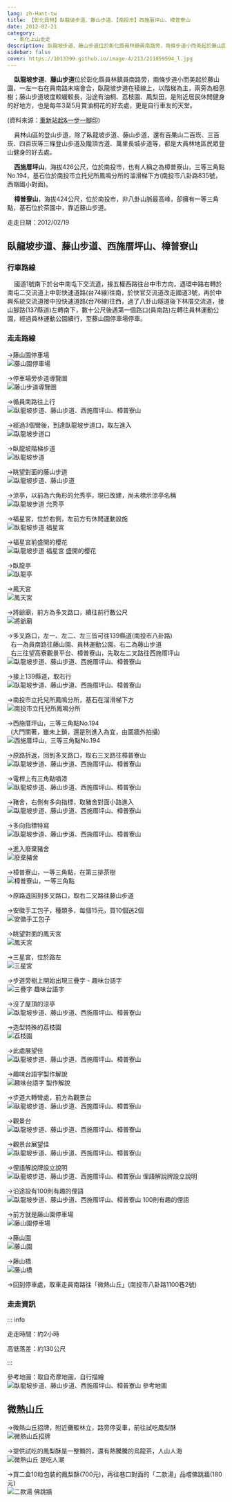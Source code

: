 ```yaml
---
lang: zh-Hant-tw
title: 【彰化員林】臥龍坡步道、藤山步道、【南投市】西施厝坪山、樟普寮山
date: 2012-02-21
category: 
  - 彰化上山走走
description: 臥龍坡步道、藤山步道位於彰化縣員林鎮員南路旁，兩條步道小而美起於藤山園，一左一右在員南路末端會合，臥龍坡步道在稜線上，以階梯為主，兩旁為相思樹；藤山步道坡度較緩較長，沿途有油桐、荔枝園、鳳梨田，是附近居民休閒健身的好地方，也是每年3至5月賞油桐花的好去處，更是自行車友的天堂。
sidebar: false
cover: https://1013399.github.io/image-4/213/211859594_l.jpg
---
```


    **臥龍坡步道**、**藤山步道**位於彰化縣員林鎮員南路旁，兩條步道小而美起於藤山園，一左一右在員南路末端會合，臥龍坡步道在稜線上，以階梯為主，兩旁為相思樹；藤山步道坡度較緩較長，沿途有油桐、荔枝園、鳳梨田，是附近居民休閒健身的好地方，也是每年3至5月賞油桐花的好去處，更是自行車友的天堂。

(資料來源：[重新站起&一步一腳印](http://blog.xuite.net/yang5757/blog/56692081))  

<!-- more -->

    員林山區的登山步道，除了臥龍坡步道、藤山步道，還有百果山二百崁、三百崁、四百崁等三條登山步道及隴頂古道、萬里長城步道等，都是大員林地區民眾登山健身的好去處。  

    **西施厝坪山**，海拔426公尺，位於南投市，也有人稱之為樟普寮山，三等三角點No.194，基石位於南投市立托兒所鳳鳴分所的溜滑梯下方(南投市八卦路835號，西嶺國小對面)。  

    **樟普寮山**，海拔424公尺，位於南投市，非八卦山脈最高峰，卻擁有一等三角點，基石位於茶園中，靠近藤山步道。

走走日期：2012/02/19

## 臥龍坡步道、藤山步道、西施厝坪山、樟普寮山

### 行車路線
    國道1號南下於台中南屯下交流道，接五權西路往台中市方向，遇環中路右轉於南屯二交流道上中彰快速道路(台74線)往南，於快官交流道改走國道3號，再於中興系統交流道接中投快速道路(台76線)往西，過了八卦山隧道後下林厝交流道，接山腳路(137縣道)左轉南下，數十公尺後遇第一個路口(員南路)左轉往員林運動公園，經過員林運動公園續行，至藤山園停車場停車。

### 走走路線
→藤山園停車場  
![藤山園停車場](https://1013399.github.io/image-4/213/211858991_l.jpg)

→停車場旁步道導覽圖  
![藤山步道導覽圖](https://1013399.github.io/image-4/213/211858972_l.jpg)

→循員南路往上行  
![臥龍坡步道、藤山步道、西施厝坪山、樟普寮山](https://1013399.github.io/image-4/213/211859011_l.jpg)

→經過3個彎後，到達臥龍坡步道口，取左進入  
![臥龍坡步道口](https://1013399.github.io/image-4/213/211859020_l.jpg)

→臥龍坡階梯步道  
![臥龍坡步道](https://1013399.github.io/image-4/213/211859061_l.jpg)

→眺望對面的藤山步道  
![臥龍坡步道、藤山步道](https://1013399.github.io/image-4/213/211859069_l.jpg)

→涼亭，以前為六角形的允秀亭，現已改建，尚未標示涼亭名稱  
![臥龍坡步道 允秀亭](https://1013399.github.io/image-4/213/211859095_l.jpg)

→福星宮，位於右側，左前方有休閒運動設施  
![臥龍坡步道 福星宮](https://1013399.github.io/image-4/213/211859111_l.jpg)

→福星宮前盛開的櫻花  
![臥龍坡步道 福星宮 盛開的櫻花](https://1013399.github.io/image-4/213/211859152_l.jpg)

→臥龍亭  
![臥龍亭](https://1013399.github.io/image-4/213/211859171_l.jpg)

→鳳天宮  
![鳳天宮](https://1013399.github.io/image-4/213/211859189_l.jpg)

→將爺廟，前方為多叉路口，續往前行數公尺  
![將爺廟](https://1013399.github.io/image-4/213/211859221_l.jpg)

→多叉路口，左一、左二、左三皆可往139縣道(南投市八卦路)  
  右一為員南路往藤山園、員林運動公園，右二為藤山步道  
  右三往望高寮觀景平台、樟普寮山，先取左二叉路往西施厝坪山  
![臥龍坡步道、藤山步道、西施厝坪山、樟普寮山](https://1013399.github.io/image-4/213/211859260_l.jpg)

→接上139縣道，取右行  
![臥龍坡步道、藤山步道、西施厝坪山、樟普寮山](https://1013399.github.io/image-4/213/211859315_l.jpg)

→南投市立托兒所鳳鳴分所，基石在溜滑梯下方  
![南投市立托兒所鳳鳴分所](https://1013399.github.io/image-4/213/211859304_l.jpg)

→西施厝坪山，三等三角點No.194  
  (大門關著，雖未上鎖，還是別進入為宜，由圍牆外拍攝)  
![西施厝坪山，三等三角點No.194](https://1013399.github.io/image-4/213/211859277_l.jpg)

→原路折返，回到多叉路口，取右三叉路往樟普寮山  
![臥龍坡步道、藤山步道、西施厝坪山、樟普寮山](https://1013399.github.io/image-4/213/211859477_l.jpg)

→電桿上有三角點噴漆  
![臥龍坡步道、藤山步道、西施厝坪山、樟普寮山](https://1013399.github.io/image-4/213/211859335_l.jpg)

→豬舍，右側有多向指標，取豬舍對面小路進入  
![臥龍坡步道、藤山步道、西施厝坪山、樟普寮山](https://1013399.github.io/image-4/213/211859345_l.jpg)

→多向指標特寫  
![臥龍坡步道、藤山步道、西施厝坪山、樟普寮山](https://1013399.github.io/image-4/213/211859359_l.jpg)

→進入廢棄豬舍  
![廢棄豬舍](https://1013399.github.io/image-4/213/211859396_l.jpg)

→樟普寮山，一等三角點，在第三排茶樹  
![樟普寮山，一等三角點](https://1013399.github.io/image-4/213/211859408_l.jpg)

→原路退回到多叉路口，取右二叉路往藤山步道

→安徽手工包子，種類多，每個15元，買10個送2個  
![安徽手工包子](https://1013399.github.io/image-4/213/211859495_l.jpg)

→眺望對面的鳳天宮  
![鳳天宮](https://1013399.github.io/image-4/213/211859511_l.jpg)

→三星宮，位於路左  
![三星宮](https://1013399.github.io/image-4/213/211859522_l.jpg)

→步道旁樹上開始出現三疊字 - 趣味台語字  
![三疊字 趣味台語字](https://1013399.github.io/image-4/213/211859556_l.jpg)

→沒了屋頂的涼亭  
![臥龍坡步道、藤山步道、西施厝坪山、樟普寮山](https://1013399.github.io/image-4/213/211859564_l.jpg)

→造型特殊的荔枝園  
![荔枝園](https://1013399.github.io/image-4/213/211859586_l.jpg)

→此處展望佳  
![臥龍坡步道、藤山步道、西施厝坪山、樟普寮山](https://1013399.github.io/image-4/213/211859594_l.jpg)

→趣味台語字製作解說  
![趣味台語字 製作解說](https://1013399.github.io/image-4/213/211860920_l.jpg)

→步道大轉彎處，前方為觀景台  
![臥龍坡步道、藤山步道、西施厝坪山、樟普寮山](https://1013399.github.io/image-4/213/211859619_l.jpg)

→觀景台  
![臥龍坡步道、藤山步道、西施厝坪山、樟普寮山](https://1013399.github.io/image-4/213/211859639_l.jpg)

→觀景台展望佳  
![臥龍坡步道、藤山步道、西施厝坪山、樟普寮山](https://1013399.github.io/image-4/213/211859648_l.jpg)

→俚語解說牌設立說明  
![臥龍坡步道、藤山步道、西施厝坪山、樟普寮山 俚語解說牌設立說明](https://1013399.github.io/image-4/213/211859656_l.jpg)

→沿途設有100則有趣的俚語  
![臥龍坡步道、藤山步道、西施厝坪山、樟普寮山 100則有趣的俚語](https://1013399.github.io/image-4/213/211859680_l.jpg)

→前方就是藤山園停車場  
![藤山園停車場](https://1013399.github.io/image-4/213/211859694_l.jpg)

→藤山園  
![藤山園](https://1013399.github.io/image-4/213/211859718_l.jpg)

→藤山橋  
![藤山橋](https://1013399.github.io/image-4/213/211859726_l.jpg)

→回到停車處，取車走員南路往「微熱山丘」(南投市八卦路1100巷2號)

### 走走資訊

::: info

走走時間：約2小時

高低落差：約130公尺

:::

參考地圖：取自奇摩地圖，自行描繪  
![臥龍坡步道、藤山步道、西施厝坪山、樟普寮山 參考地圖](https://1013399.github.io/image-4/213/211860421_l.jpg)

## 微熱山丘

→微熱山丘招牌，附近攤販林立，路旁停妥車，前往試吃鳳梨酥  
![微熱山丘招牌](https://1013399.github.io/image-4/213/211859742_l.jpg)

→提供試吃的鳳梨酥是一整顆的，還有熱騰騰的烏龍茶，人山人海  
![微熱山丘 是吃人潮](https://1013399.github.io/image-4/213/211859758_l.jpg)

→買二盒10粒包裝的鳳梨酥(700元)，再往巷口對面的「二款湯」品嚐佛跳牆(180元)  
![二款湯 佛跳牆](https://1013399.github.io/image-4/213/211858938_l.jpg)